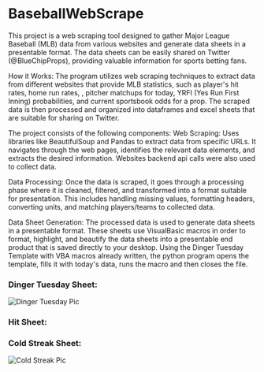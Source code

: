 # BaseballWebScrape

This project is a web scraping tool designed to gather Major League Baseball (MLB) data from various websites and generate data sheets in a presentable format. 
The data sheets can be easily shared on Twitter (@BlueChipProps), providing valuable information for sports betting fans.

How it Works:
The program utilizes web scraping techniques to extract data from different websites that provide MLB statistics, such as player's hit rates, home run rates,
, pitcher matchups for today, YRFI (Yes Run First Inning) probabilities, and current sportsbook odds for a prop. The scraped data is then processed and organized into 
dataframes and excel sheets that are suitable for sharing on Twitter.

The project consists of the following components:
Web Scraping: Uses libraries like BeautifulSoup and Pandas to extract data from specific URLs. It navigates through the web pages, identifies the 
relevant data elements, and extracts the desired information. Websites backend api calls were also used to collect data.

Data Processing: Once the data is scraped, it goes through a processing phase where it is cleaned, filtered, and transformed into a format suitable for presentation. 
This includes handling missing values, formatting headers, converting units, and matching players/teams to collected data.

Data Sheet Generation: The processed data is used to generate data sheets in a presentable format. These sheets use VisualBasic macros in order to format, highlight, and
beautify the data sheets into a presentable end product that is saved directly to your desktop. Using the Dinger Tuesday Template with VBA macros already written, the python program opens the template, fills it with today's data, runs the macro and then closes the file.

### Dinger Tuesday Sheet:
![Dinger Tuesday Pic](https://github.com/bennybebo/BaseballWebScrape/assets/98127047/0857dfc9-a814-4f3b-92fb-420e69a7f52b)

### Hit Sheet:

### Cold Streak Sheet:
![Cold Streak Pic](https://github.com/bennybebo/BaseballWebScrape/assets/98127047/be0798e4-7e17-48d8-b2aa-e4d0aca1b54f)
